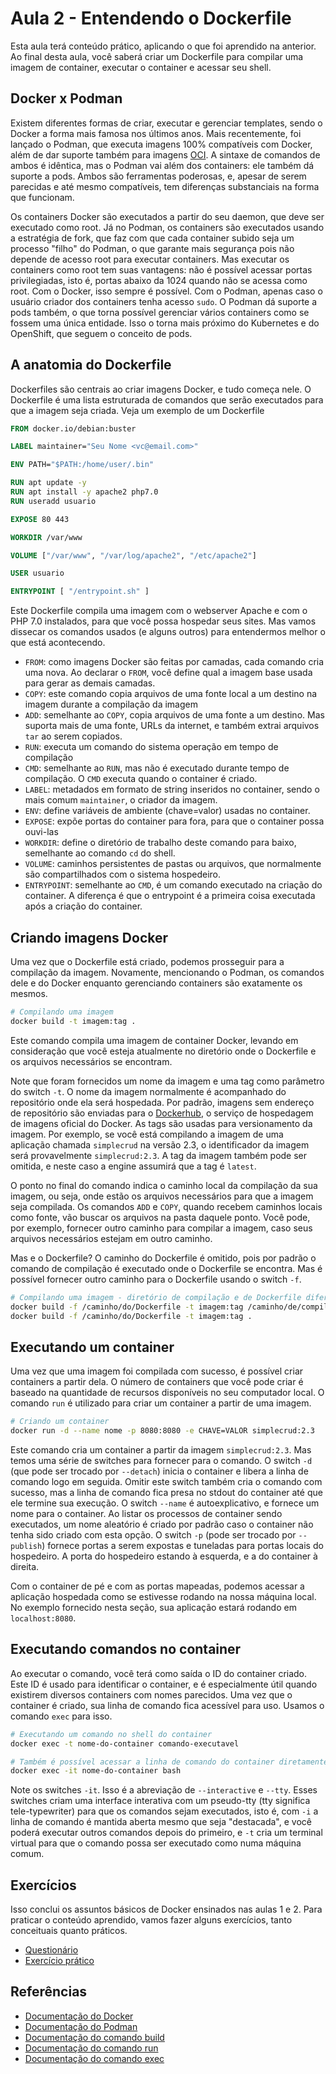 # Aula 2 - Entendendo o Dockerfile
Esta aula terá conteúdo prático, aplicando o que foi aprendido na anterior. Ao final desta aula, você saberá criar um Dockerfile para compilar uma imagem de container, executar o container e acessar seu shell.

## Docker x Podman
Existem diferentes formas de criar, executar e gerenciar templates, sendo o Docker a forma mais famosa nos últimos anos. Mais recentemente, foi lançado o Podman, que executa imagens 100% compatíveis com Docker, além de dar suporte também para imagens [OCI](https://opencontainers.org/). A sintaxe de comandos de ambos é idêntica, mas o Podman vai além dos containers: ele também dá suporte a pods. Ambos são ferramentas poderosas, e, apesar de serem parecidas e até mesmo compatíveis, tem diferenças substanciais na forma que funcionam. 

Os containers Docker são executados a partir do seu daemon, que deve ser executado como root. Já no Podman, os containers são executados usando a estratégia de fork, que faz com que cada container subido seja um processo "filho" do Podman, o que garante mais segurança pois não depende de acesso root para executar containers. Mas executar os containers como root tem suas vantagens: não é possível acessar portas privilegiadas, isto é, portas abaixo da 1024 quando não se acessa como root. Com o Docker, isso sempre é possível. Com o Podman, apenas caso o usuário criador dos containers tenha acesso `sudo`. O Podman dá suporte a pods também, o que torna possível gerenciar vários containers como se fossem uma única entidade. Isso o torna mais próximo do Kubernetes e do OpenShift, que seguem o conceito de pods. 

## A anatomia do Dockerfile
Dockerfiles são centrais ao criar imagens Docker, e tudo começa nele. O Dockerfile é uma lista estruturada de comandos que serão executados para que a imagem seja criada. Veja um exemplo de um Dockerfile

```Dockerfile
FROM docker.io/debian:buster

LABEL maintainer="Seu Nome <vc@email.com>" 

ENV PATH="$PATH:/home/user/.bin"

RUN apt update -y
RUN apt install -y apache2 php7.0
RUN useradd usuario

EXPOSE 80 443

WORKDIR /var/www

VOLUME ["/var/www", "/var/log/apache2", "/etc/apache2"]

USER usuario

ENTRYPOINT [ "/entrypoint.sh" ]
```

Este Dockerfile compila uma imagem com o webserver Apache e com o PHP 7.0 instalados, para que você possa hospedar seus sites. Mas vamos dissecar os comandos usados (e alguns outros) para entendermos melhor o que está acontecendo.

* `FROM`: como imagens Docker são feitas por camadas, cada comando cria uma nova. Ao declarar o `FROM`, você define qual a imagem base usada para gerar as demais camadas.
* `COPY`: este comando copia arquivos de uma fonte local a um destino na imagem durante a compilação da imagem
* `ADD`: semelhante ao `COPY`, copia arquivos de uma fonte a um destino. Mas suporta mais de uma fonte, URLs da internet, e também extrai arquivos `tar` ao serem copiados.
* `RUN`: executa um comando do sistema operação em tempo de compilação
* `CMD`: semelhante ao `RUN`, mas não é executado durante tempo de compilação. O `CMD` executa quando o container é criado.
* `LABEL`: metadados em formato de string inseridos no container, sendo o mais comum `maintainer`, o criador da imagem.
* `ENV`: define variáveis de ambiente (chave=valor) usadas no container.
* `EXPOSE`: expõe portas do container para fora, para que o container possa ouvi-las
* `WORKDIR`: define o diretório de trabalho deste comando para baixo, semelhante ao comando `cd` do shell.
* `VOLUME`: caminhos persistentes de pastas ou arquivos, que normalmente são compartilhados com o sistema hospedeiro.
* `ENTRYPOINT`: semelhante ao `CMD`, é um comando executado na criação do container. A diferença é que o entrypoint é a primeira coisa executada após a criação do container.

## Criando imagens Docker
Uma vez que o Dockerfile está criado, podemos prosseguir para a compilação da imagem. Novamente, mencionando o Podman, os comandos dele e do Docker enquanto gerenciando containers são exatamente os mesmos. 

```bash
# Compilando uma imagem
docker build -t imagem:tag .
```

Este comando compila uma imagem de container Docker, levando em consideração que você esteja atualmente no diretório onde o Dockerfile e os arquivos necessários se encontram. 

Note que foram fornecidos um nome da imagem e uma tag como parâmetro do switch `-t`. O nome da imagem normalmente é acompanhado do repositório onde ela será hospedada. Por padrão, imagens sem endereço de repositório são enviadas para o [Dockerhub](https://dockerhub.com), o serviço de hospedagem de imagens oficial do Docker. As tags são usadas para versionamento da imagem. Por exemplo, se você está compilando a imagem de uma aplicação chamada `simplecrud` na versão 2.3, o identificador da imagem será provavelmente `simplecrud:2.3`. A tag da imagem também pode ser omitida, e neste caso a engine assumirá que a tag é `latest`. 

O ponto no final do comando indica o caminho local da compilação da sua imagem, ou seja, onde estão os arquivos necessários para que a imagem seja compilada. Os comandos `ADD` e `COPY`, quando recebem caminhos locais como fonte, vão buscar os arquivos na pasta daquele ponto. Você pode, por exemplo, fornecer outro caminho para compilar a imagem, caso seus arquivos necessários estejam em outro caminho. 

Mas e o Dockerfile? O caminho do Dockerfile é omitido, pois por padrão o comando de compilação é executado onde o Dockerfile se encontra. Mas é possível fornecer outro caminho para o Dockerfile usando o switch `-f`.

```bash
# Compilando uma imagem - diretório de compilação e de Dockerfile diferentes
docker build -f /caminho/do/Dockerfile -t imagem:tag /caminho/de/compilacao
docker build -f /caminho/do/Dockerfile -t imagem:tag .
```

## Executando um container
Uma vez que uma imagem foi compilada com sucesso, é possível criar containers a partir dela. O número de containers que você pode criar é baseado na quantidade de recursos disponíveis no seu computador local. O comando `run` é utilizado para criar um container a partir de uma imagem.

```bash
# Criando um container
docker run -d --name nome -p 8080:8080 -e CHAVE=VALOR simplecrud:2.3
```

Este comando cria um container a partir da imagem `simplecrud:2.3`. Mas temos uma série de switches para fornecer para o comando. O switch `-d` (que pode ser trocado por `--detach`) inicia o container e libera a linha de comando logo em seguida. Omitir este switch também cria o comando com sucesso, mas a linha de comando fica presa no stdout do container até que ele termine sua execução. O switch `--name` é autoexplicativo, e fornece um nome para o container. Ao listar os processos de container sendo executados, um nome aleatório é criado por padrão caso o container não tenha sido criado com esta opção. O switch `-p` (pode ser trocado por `--publish`) fornece portas a serem expostas e tuneladas para portas locais do hospedeiro. A porta do hospedeiro estando à esquerda, e a do container à direita. 

Com o container de pé e com as portas mapeadas, podemos acessar a aplicação hospedada como se estivesse rodando na nossa máquina local. No exemplo fornecido nesta seção, sua aplicação estará rodando em `localhost:8080`.

## Executando comandos no container
Ao executar o comando, você terá como saída o ID do container criado. Este ID é usado para identificar o container, e é especialmente útil quando existirem diversos containers com nomes parecidos. Uma vez que o container é criado, sua linha de comando fica acessível para uso. Usamos o comando `exec` para isso. 

```bash
# Executando um comando no shell do container
docker exec -t nome-do-container comando-executavel

# Também é possível acessar a linha de comando do container diretamente
docker exec -it nome-do-container bash
```

Note os switches `-it`. Isso é a abreviação de `--interactive` e `--tty`. Esses switches criam uma interface interativa com um pseudo-tty (tty significa tele-typewriter) para que os comandos sejam executados, isto é, com `-i` a linha de comando é mantida aberta mesmo que seja "destacada", e você poderá executar outros comandos depois do primeiro, e `-t` cria um terminal virtual para que o comando possa ser executado como numa máquina comum. 

## Exercícios
Isso conclui os assuntos básicos de Docker ensinados nas aulas 1 e 2. Para praticar o conteúdo aprendido, vamos fazer alguns exercícios, tanto conceituais quanto práticos. 

* [Questionário](questionario.md)
* [Exercício prático](exercicio-pratico.md)

## Referências
* [Documentação do Docker](https://docs.docker.com/)
* [Documentação do Podman](http://docs.podman.io/en/latest/)
* [Documentação do comando build](https://docs.docker.com/engine/reference/commandline/build/)
* [Documentação do comando run](https://docs.docker.com/engine/reference/commandline/run/)
* [Documentação do comando exec](https://docs.docker.com/engine/reference/commandline/exec/)
